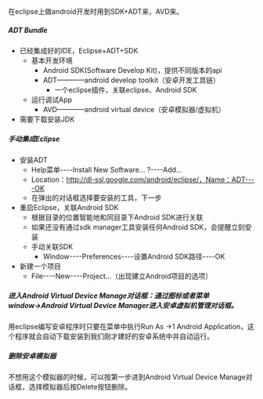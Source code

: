 在eclipse上做android开发时用到SDK+ADT来，AVD来。  

##### ADT Bundle
- 已经集成好的IDE，Eclipse+ADT+SDK
    + 基本开发环境
        * Android SDK(Software Develop Kit)，提供不同版本的api
        * ADT————android develop toolkit（安卓开发工具链）
            - 一个eclipse插件，关联eclipse、Android SDK
    + 运行调试App
        * AVD————android virtual device（安卓模拟器/虚拟机）
- 需要下载安装JDK

##### 手动集成Eclipse
- 安装ADT
    + Help菜单----Install New Software… ?----Add…
    + Location：http://dl-ssl.google.com/android/eclipse/，Name：ADT----OK
    + 在弹出的对话框选择要安装的工具，下一步
- 重启Eclipse，关联Android SDK
    + 根据目录的位置智能地和同目录下Android SDK进行关联
    + 如果还没有通过sdk manager工具安装任何Android SDK，会提醒立刻安装
    + 手动关联SDK
        * Window----Preferences----设置Android SDK路径----OK
- 新建一个项目
    + File----New----Project...（出现建立Android项目的选项）


##### 进入Android Virtual Device Manage对话框：通过图标或者菜单window→Android Virtual Device Manager进入安卓虚拟机管理对话框。  
用eclipse编写安卓程序时只要在菜单中执行Run As →1 Android Application，这个程序就会自动下载安装到我们刚才建好的安卓系统中并自动运行。

##### 删除安卓模拟器
不想用这个模拟器的时候，可以按第一步进到Android Virtual Device Manage对话框，选择模拟器后按Delete按钮删除。